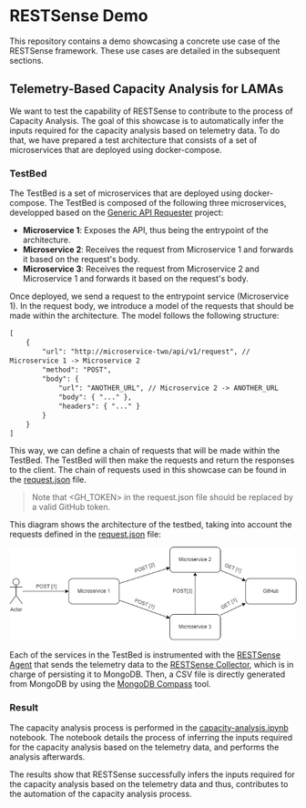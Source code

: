 # RESTSense Demo
This repository contains a demo showcasing a concrete use case of the RESTSense framework. These use cases are detailed in the subsequent sections.

## Telemetry-Based Capacity Analysis for LAMAs
We want to test the capability of RESTSense to contribute to the process of Capacity Analysis. The goal of this showcase is to automatically infer the inputs required for the capacity analysis based on telemetry data. To do that, we have prepared a test architecture that consists of a set of microservices that are deployed using docker-compose.

### TestBed
The TestBed is a set of microservices that are deployed using docker-compose. The TestBed is composed of the following three microservices, developped based on the [Generic API Requester](https://github.com/alesancor1/api-requester) project:
* **Microservice 1**: Exposes the API, thus being the entrypoint of the architecture.
* **Microservice 2**: Receives the request from Microservice 1 and forwards it based on the request's body.
* **Microservice 3**: Receives the request from Microservice 2 and Microservice 1 and forwards it based on the request's body.

Once deployed, we send a request to the entrypoint service (Microservice 1). In the request body, we introduce a model of the requests that should be made within the architecture. The model follows the following structure:

```jsonc
[
    {
        "url": "http://microservice-two/api/v1/request", // Microservice 1 -> Microservice 2
        "method": "POST",
        "body": {
            "url": "ANOTHER_URL", // Microservice 2 -> ANOTHER_URL
            "body": { "..." },
            "headers": { "..." }
        }
    }
]
```

This way, we can define a chain of requests that will be made within the TestBed. The TestBed will then make the requests and return the responses to the client. The chain of requests used in this showcase can be found in the [request.json](testbed/request.json) file. 

> Note that <GH_TOKEN> in the request.json file should be replaced by a valid GitHub token.

This diagram shows the architecture of the testbed, taking into account the requests defined in the [request.json](testbed/request.json) file:

![TestBed Architecture](testbed/architecture.png)

Each of the services in the TestBed is instrumented with the [RESTSense Agent](https://github.com/restsense/agent) that sends the telemetry data to the [RESTSense Collector](https://github.com/restsense/collector), which is in charge of persisting it to MongoDB. Then, a CSV file is directly generated from MongoDB by using the [MongoDB Compass](https://www.mongodb.com/products/compass) tool.

### Result
The capacity analysis process is performed in the [capacity-analysis.ipynb](testbed/capacity-analysis.ipynb) notebook. The notebook details the process of inferring the inputs required for the capacity analysis based on the telemetry data, and performs the analysis afterwards. 

The results show that RESTSense successfully infers the inputs required for the capacity analysis based on the telemetry data and thus, contributes to the automation of the capacity analysis process.
